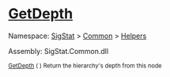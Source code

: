 # [GetDepth](./HierarchyElement-100664011.md)

Namespace: [SigStat]() > [Common](./../../README.md) > [Helpers](./../README.md)

Assembly: SigStat.Common.dll

<sub>[GetDepth](./HierarchyElement-100664011.md) (  )         Return the hierarchy's depth from this node</sub>
